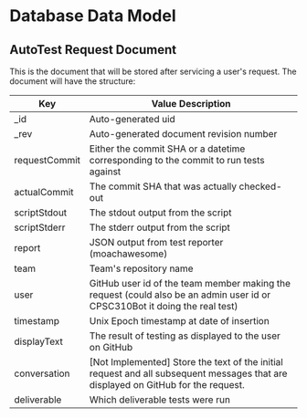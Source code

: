 # Database Data Model
## AutoTest Request Document
This is the document that will be stored after servicing a user's request. The document
will have the structure:

| Key           | Value Description                                             |
| ------------- | ------------------------------------------------------------- |
| _id           | Auto-generated uid                                            |
| _rev          | Auto-generated document revision number                       |
| requestCommit | Either the commit SHA or a datetime corresponding to the commit to run tests against |
| actualCommit  | The commit SHA that was actually checked-out                  |
| scriptStdout  | The stdout output from the script                             |
| scriptStderr  | The stderr output from the script                             |
| report        | JSON output from test reporter (moachawesome)                 |
| team          | Team's repository name                                        |
| user          | GitHub user id of the team member making the request (could also be an admin user id or CPSC310Bot it doing the real test) |
| timestamp     | Unix Epoch timestamp at date of insertion                     |
| displayText   | The result of testing as displayed to the user on GitHub      |
| conversation  | [Not Implemented] Store the text of the initial request and all subsequent messages that are displayed on GitHub for the request. |
| deliverable   | Which deliverable tests were run                              |
